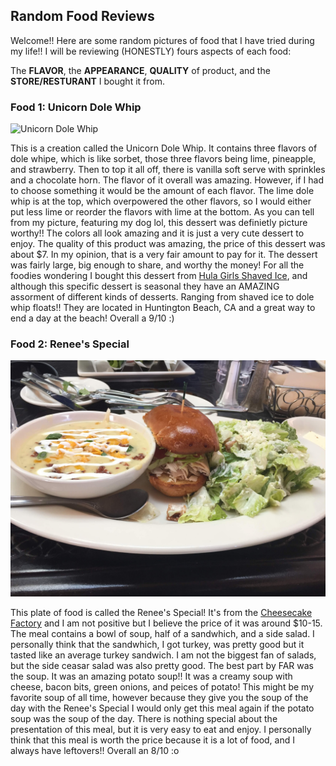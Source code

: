 ## Random Food Reviews 

Welcome!!
Here are some random pictures of food that I have tried during my life!! I will be reviewing (HONESTLY) fours aspects of each food: 

The **FLAVOR**, the **APPEARANCE**, **QUALITY** of product, and the **STORE/RESTURANT** I bought it from. 



### Food 1: Unicorn Dole Whip

![Unicorn Dole Whip](1CC75A86-C44E-47CD-A5BD-829358809A58)


This is a creation called the Unicorn Dole Whip. It contains three flavors of dole whipe, which is like sorbet, those three flavors being lime, pineapple, and strawberry. Then to top it all off, there is vanilla soft serve with sprinkles and a chocolate horn. The flavor of it overall was amazing. However, if I had to choose something it would be the amount of each flavor. The lime dole whip is at the top, which overpowered the other flavors, so I would either put less lime or reorder the flavors with lime at the bottom. As you can tell from my picture, featuring my dog lol, this dessert was definietly picture worthy!! The colors all look amazing and it is just a very cute dessert to enjoy. The quality of this product was amazing, the price of this dessert was about $7. In my opinion, that is a very fair amount to pay for it. The dessert was fairly large, big enough to share, and worthy the money! For all the foodies wondering I bought this dessert from [Hula Girls Shaved Ice](https://my-site-100228-102576.square.site/), and although this specific dessert is seasonal they have an AMAZING assorment of different kinds of desserts. Ranging from shaved ice to dole whip floats!! They are located in Huntington Beach, CA and a great way to end a day at the beach! Overall a 9/10 :) 



### Food 2: Renee's Special 

[![renee's special](IMG-0965.JPG)](https://mail.google.com/mail/u/0?ui=2&ik=c60891a93d&attid=0.1.1&permmsgid=msg-f:1680278173240474422&th=17518c1897d73b36&view=fimg&sz=s0-l75-ft&attbid=ANGjdJ_cjDTIL4ttbkqwQuPAoKj2Qyxq4Qdcj7FBZlk27MpeeHbhF2wOD-4VqJ_ATaJjtoVqyYHlGa64eLowtd4k02E2AUGYTJnDpl_c5u2tRKu3cSrqTI4V3x9PNCw&disp=emb)


This plate of food is called the Renee's Special! It's from the [Cheesecake Factory](https://www.thecheesecakefactory.com/menu/lunch-specials/renees-lunch-special/) and I am not positive but I believe the price of it was around $10-15. The meal contains a bowl of soup, half of a sandwhich, and a side salad. I personally think that the sandwhich, I got turkey, was pretty good but it tasted like an average turkey sandwich. I am not the biggest fan of salads, but the side ceasar salad was also pretty good. The best part by FAR was the soup. It was an amazing potato soup!! It was a creamy soup with cheese, bacon bits, green onions, and peices of potato! This might be my favorite soup of all time, however because they give you the soup of the day with the Renee's Special I would only get this meal again if the potato soup was the soup of the day. There is nothing special about the presentation of this meal, but it is very easy to eat and enjoy. I personally think that this meal is worth the price because it is a lot of food, and I always have leftovers!! Overall an 8/10 :o

